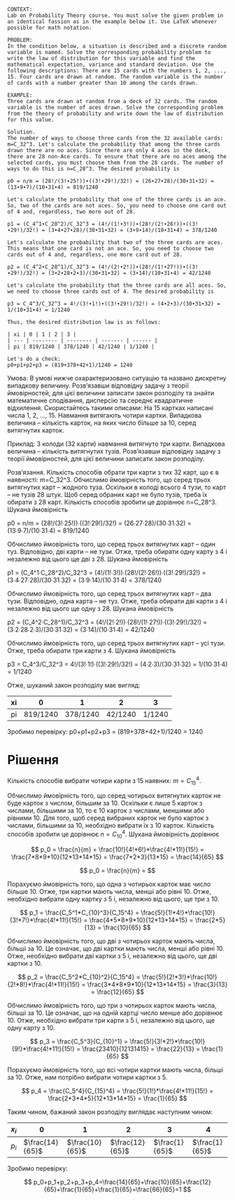 ```
CONTEXT:
Lab on Probability Theory course. You must solve the given problem in an identical fassion as in the example below it. Use LaTeX whenever possible for math notation.

PROBLEM:
In the condition below, a situation is described and a discrete random variable is named. Solve the corresponding probability problem to write the law of distribution for this variable and find the mathematical expectation, variance and standard deviation. Use the following descriptions: There are 15 cards with the numbers 1, 2, ..., 15. Four cards are drawn at random. The random variable is the number of cards with a number greater than 10 among the cards drawn.

EXAMPLE:
Three cards are drawn at random from a deck of 32 cards. The random variable is the number of aces drawn. Solve the corresponding problem from the theory of probability and write down the law of distribution for this value.

Solution.
The number of ways to choose three cards from the 32 available cards: m=C_32^3. Let's calculate the probability that among the three cards drawn there are no aces. Since there are only 4 aces in the deck, there are 28 non-Ace cards. To ensure that there are no aces among the selected cards, you must choose them from the 28 cards. The number of ways to do this is n=C_28^3. The desired probability is

p0 = n/m = (28!/(3!∙25!))∙((3!∙29!)/32!) = (26∙27∙28)/(30∙31∙32) = (13∙9∙7)/(10∙31∙4) = 819/1240

Let's calculate the probability that one of the three cards is an ace. So, two of the cards are not aces. So, you need to choose one card out of 4 and, regardless, two more out of 28.

p1 = (C_4^1∙C_28^2)/C_32^3 = (4!/(1!∙3!))∙(28!/(2!∙26!))∙((3!∙29!)/32!) = (3∙4∙27∙28)/(30∙31∙32) = (3∙9∙14)/(10∙31∙4) = 378/1240

Let's calculate the probability that two of the three cards are aces. This means that one card is not an ace. So, you need to choose two cards out of 4 and, regardless, one more card out of 28.

p2 = (C_4^2∙C_28^1)/C_32^3 = (4!/(2!∙2!))∙(28!/(1!∙27!))∙((3!∙29!)/32!) = (3∙2∙28∙2∙3)/(30∙31∙32) = (3∙14)/(10∙31∙4) = 42/1240

Let's calculate the probability that the three cards are all aces. So, we need to choose three cards out of 4. The desired probability is

p3 = C_4^3/C_32^3 = 4!/(3!∙1!)∙((3!∙29!)/32!) = (4∙2∙3)/(30∙31∙32) = 1/(10∙31∙4) = 1/1240

Thus, the desired distribution law is as follows:

| xi | 0 | 1 | 2 | 3 |
| --- | -------- | -------- | ------- | ------ |
| pi | 819/1240 | 378/1240 | 42/1240 | 1/1240 |

Let's do a check:
p0+p1+p2+p3 = (819+378+42+1)/1240 = 1240
```

Умова:
В умові нижче охарактеризовано ситуацію та названо дискретну випадкову величину. Розв’язавши відповідну задачу з теорії ймовірностей, для цієї величини записати закон розподілу та знайти математичне сподівання, дисперсію та середнє квадратичне відхилення. Скористайтесь такими описами: На 15 картках написані числа 1, 2, ..., 15. Навмання витягають чотири картки. Випадкова величина – кількість карток, на яких число більше за 10, серед витягнутих карток.

Приклад:
З колоди (32 карти) навмання витягнуто три карти. Випадкова величина – кількість витягнутих тузів. Розв’язавши відповідну задачу з теорії ймовірностей, для цієї величини записати закон розподілу.

Розв’язання.
Кількість способів обрати три карти з тих 32 карт, що є в наявності: m=C_32^3. Обчислимо ймовірність того, що серед трьох витягнутих карт – жодного туза. Оскільки в колоді всього 4 тузи, то карт – не тузів 28 штук. Щоб серед обраних карт не було тузів, треба їх обирати з 28 карт. Кількість способів зробити це дорівнює n=C_28^3. Шукана ймовірність

p0 = n/m = (28!/(3!∙25!))∙((3!∙29!)/32!) = (26∙27∙28)/(30∙31∙32) = (13∙9∙7)/(10∙31∙4) = 819/1240

Обчислимо ймовірність того, що серед трьох витягнутих карт – один туз. Відповідно, дві карти – не тузи. Отже, треба обирати одну карту з 4 і незалежно від цього ще дві з 28. Шукана ймовірність

p1 = (C_4^1∙C_28^2)/C_32^3 = (4!/(1!∙3!))∙(28!/(2!∙26!))∙((3!∙29!)/32!) = (3∙4∙27∙28)/(30∙31∙32) = (3∙9∙14)/(10∙31∙4) = 378/1240

Обчислимо ймовірність того, що серед трьох витягнутих карт – два тузи. Відповідно, одна карта – не туз. Отже, треба обирати дві карти з 4 і незалежно від цього ще одну з 28. Шукана ймовірність

p2 = (C_4^2∙C_28^1)/C_32^3 = (4!/(2!∙2!))∙(28!/(1!∙27!))∙((3!∙29!)/32!) = (3∙2∙28∙2∙3)/(30∙31∙32) = (3∙14)/(10∙31∙4) = 42/1240

Обчислимо ймовірність того, що серед трьох витягнутих карт – усі тузи. Отже, треба обирати три карти з 4. Шукана ймовірність

p3 = C_4^3/C_32^3 = 4!/(3!∙1!)∙((3!∙29!)/32!) = (4∙2∙3)/(30∙31∙32) = 1/(10∙31∙4) = 1/1240

Отже, шуканий закон розподілу має вигляд:

| xi  | 0        | 1        | 2       | 3      |
| --- | -------- | -------- | ------- | ------ |
| pi  | 819/1240 | 378/1240 | 42/1240 | 1/1240 |

Зробимо перевірку:
p0+p1+p2+p3 = (819+378+42+1)/1240 = 1240

# Рішення

Кількість способів вибрати чотири карти з 15 наявних: $m = C_{15}^4$.

Обчислимо ймовірність того, що серед чотирьох витягнутих карток не буде карток з числом, більшим за 10. Оскільки є лише 5 карток з числами, більшими за 10, то є 10 карток з числами, меншими або рівними 10. Для того, щоб серед вибраних карток не було карток з числами, більшими за 10, необхідно вибрати їх з 10 карток. Кількість способів зробити це дорівнює $n = C_{10}^4$. Шукана ймовірність дорівнює

$$
p_0 = \frac{n}{m} = \frac{10!}{4!*6!}*\frac{4!*11!}{15!} = \frac{7*8*9*10}{12*13*14*15} = \frac{7*2*3}{13*15} = \frac{14}{65}
$$

$$
p_0 = \frac{n}{m} =
$$

Порахуємо ймовірність того, що одна з чотирьох карток має число більше 10. Отже, три картки мають числа, менші або рівні 10. Отже, необхідно вибрати одну картку з 5 і, незалежно від цього, ще три з 10.

$$
p_1 = \frac{C_5^1*C_{10}^3}{C_15^4} = \frac{5!}{1!*4!}*\frac{10!}{3!*7!}*\frac{4!*11!}{15!} = \frac{4*5*8*9*10}{12*13*14*15} = \frac{2*5}{13} = \frac{10}{65}
$$

Обчислимо ймовірність того, що дві з чотирьох карток мають числа, більші за 10. Це означає, що дві картки мають числа, менші або рівні 10. Отже, необхідно вибрати дві картки з 5 і, незалежно від цього, ще дві картки з 10.

$$
p_2 = \frac{C_5^2*C_{10}^2}{C_15^4} = \frac{5!}{2!*3!}*\frac{10!}{2!*8!}*\frac{4!*11!}{15!} = \frac{3*4*8*9*10}{12*13*14*15} = \frac{3}{13} = \frac{12}{65}
$$

Обчислимо ймовірність того, що три з чотирьох карток мають числа, більші за 10. Це означає, що на одній картці число менше або дорівнює 10. Отже, необхідно вибрати три карти з 5 і, незалежно від цього, ще одну карту з 10.

$$
p_3 = \frac{C_5^3}{C_{10}^1} = \frac{5!}{3!*2!}*\frac{10!}{9!}*\frac{4!*11!}{15!} = \frac{23410}{12131415} = \frac{22}{13} = \frac{1}{65}
$$

Порахуємо ймовірність того, що всі чотири картки мають числа, більші за 10. Отже, нам потрібно вибрати чотири картки з 5.

$$
p_4 = \frac{C_5^4}{C_{15}^4} = \frac{5!}{1!}*\frac{4!*11!}{15!} = \frac{2*3*4*5}{12*13*14*15} = \frac{1}{65}
$$

Таким чином, бажаний закон розподілу виглядає наступним чином:

| $x_i$ | 0               | 1               | 2               | 3              | 4              |
| ----- | --------------- | --------------- | --------------- | -------------- | -------------- |
| $p_i$ | $\frac{14}{65}$ | $\frac{10}{65}$ | $\frac{12}{65}$ | $\frac{1}{65}$ | $\frac{1}{65}$ |

Зробимо перевірку:

$$
p_0+p_1+p_2+p_3+p_4=\frac{14}{65}+\frac{10}{65}+\frac{12}{65}+\frac{1}{65}+\frac{1}{65}=\frac{66}{65}=1
$$
